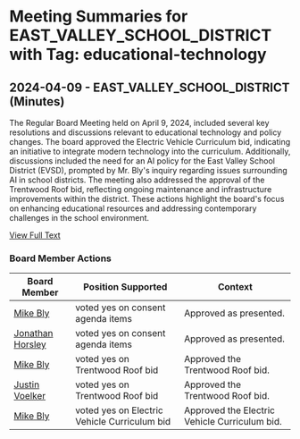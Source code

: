 # Meeting Summaries for EAST_VALLEY_SCHOOL_DISTRICT with Tag: educational-technology

## 2024-04-09 - EAST_VALLEY_SCHOOL_DISTRICT (Minutes)

The Regular Board Meeting held on April 9, 2024, included several key resolutions and discussions relevant to educational technology and policy changes. The board approved the Electric Vehicle Curriculum bid, indicating an initiative to integrate modern technology into the curriculum. Additionally, discussions included the need for an AI policy for the East Valley School District (EVSD), prompted by Mr. Bly's inquiry regarding issues surrounding AI in school districts. The meeting also addressed the approval of the Trentwood Roof bid, reflecting ongoing maintenance and infrastructure improvements within the district. These actions highlight the board's focus on enhancing educational resources and addressing contemporary challenges in the school environment.

[View Full Text](https://raw.githubusercontent.com/VoronoiPerspectives/WashingtonStateSchoolBoardExplorer/refs/heads/main/data/countries/usa/states/wa/counties/spokane/school_boards/east_valley_school_district/2024/2024-04-09-minutes.txt)

### Board Member Actions

| Board Member | Position Supported | Context |
|--------------|--------------------|---------|
| [Mike Bly](board_member_285.md) | voted yes on consent agenda items | Approved as presented. |
| [Jonathan Horsley](board_member_284.md) | voted yes on consent agenda items | Approved as presented. |
| [Mike Bly](board_member_285.md) | voted yes on Trentwood Roof bid | Approved the Trentwood Roof bid. |
| [Justin Voelker](board_member_283.md) | voted yes on Trentwood Roof bid | Approved the Trentwood Roof bid. |
| [Mike Bly](board_member_285.md) | voted yes on Electric Vehicle Curriculum bid | Approved the Electric Vehicle Curriculum bid. |

